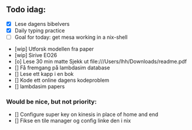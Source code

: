 ## Todo idag:

- [x] Lese dagens bibelvers
- [x] Daily typing practice
- [ ] Goal for today: get mesa working in a nix-shell
- [wip] Utforsk modellen fra paper
- [wip] Sirive EO26
- [o] Lese 30 min matte
  Sjekk ut file:///Users/lhh/Downloads/readme.pdf
- [] Få fremgang på lambdasim database
- [] Lese ett kapp i en bok
- [] Kode ett online dagens kodeproblem
- [] lambdasim papers

### Would be nice, but not priority:

- [] Configure super key on kinesis in place of home and end
- [] Fikse en tile manager og config linke den i nix
